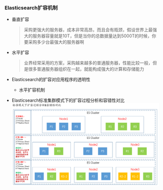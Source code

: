 ### Elasticsearch扩容机制
* 垂直扩容
    > 采购更强大的服务器，成本非常高昂，而且会有瓶颈，假设世界上最强大的服务器容量就是10T，但是当你的总数据量达到5000T的时候，你要采购多少台最强大的服务器啊
* 水平扩容
    > 业界经常采用的方案，采购越来越多的普通服务器，性能比较一般，但是很多普通服务器组织在一起，就能构成强大的计算和存储能力

* Elasticsearch的扩容对应用程序的透明性
    * 水平扩容机制

* Elasticsearch标准集群模式下的扩容过程分析和容错性对比
![ES标准集群模式先的扩容过程分析](./photos/concept/003.ES标准集群模式先的扩容过程分析.png)

